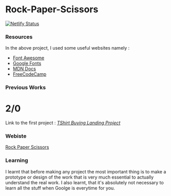 # Rock-Paper-Scissors
[![Netlify Status](https://api.netlify.com/api/v1/badges/b7435ec6-2db7-4b8e-90b4-564e91d3141a/deploy-status)](https://app.netlify.com/sites/rock-paper-scissors-mini-project/deploys)

<h3>Resources</h3>
In the above project, I used some useful websites namely :
<ul>
  <li><a href="https://fontawesome.com">Font Awesome</a></li>
  <li><a href="https://fonts.google.com">Google Fonts</a></li>
  <li><a href="https://developer.mozilla.org/en-US/">MDN Docs</a></li>
  <li><a href="www.freecodecamp.org">FreeCodeCamp</a></li>
</ul>

<h3>Previous Works</h3>
<h1>2/0</h1>
Link to the first project : <i><a href="https://github.com/Himanshutiwari15/TShirtBuying_MiniProject">TShirt Buying Landing Project</a></i>

<h3>Webiste</h3>
<a href="https://rock-paper-scissors-mini-project.netlify.app/">Rock Paper Scissors</a>

<h3>Learning</h3>
I learnt that before making any project the most important thing is to make a prototype or design of the work 
that is very much essential to actually understand the real work. 
I also learnt, that it's absolutely not necessary to learn all the stuff 
when Goolge is everytime for you.

